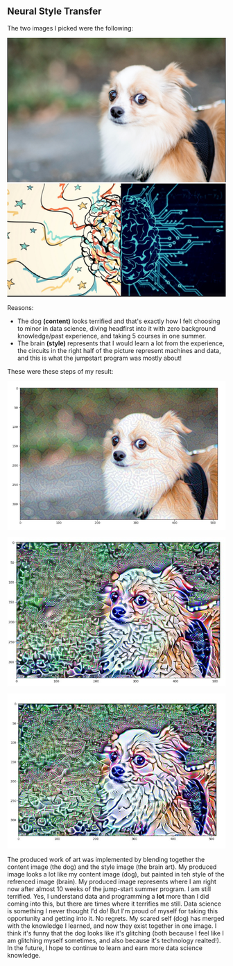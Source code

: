 ## Neural Style Transfer 

The two images I picked were the following:

![img_38.png](img_38.png) ![img_40.png](img_40.png)

Reasons: 
- The dog **(content)** looks terrified and that's exactly how I felt choosing to minor in data science, diving headfirst into it with zero background knowledge/past experience, and taking 5 courses in one summer.
- The brain **(style)** represents that I would learn a lot from the experience, the circuits in the right half of the picture represent machines and data, and this is what the jumpstart program was mostly about!

These were these steps of my result:

![img_41.png](img_41.png)

![img_42.png](img_42.png)

![img_43.png](img_43.png)

The produced work of art was implemented by blending together the content image (the dog) and the style image (the brain art). My produced image looks a lot like my content image (dog), but painted in teh style of the refrenced image (brain). My produced image represents where I am right now after almost 10 weeks of the jump-start summer program. I am still terrified. Yes, I understand data and programming a **lot** more than I did coming into this, but there are times where it terrifies me still. Data science is something I never thought I'd do! But I'm proud of myself for taking this opportunity and getting into it. No regrets. My scared self (dog) has merged with the knowledge I learned, and now they exist together in one image. I think it's funny that the dog looks like it's glitching (both because I feel like I am glitching myself sometimes, and also because it's technology realted!). In the future, I hope to continue to learn and earn more data science knowledge.

